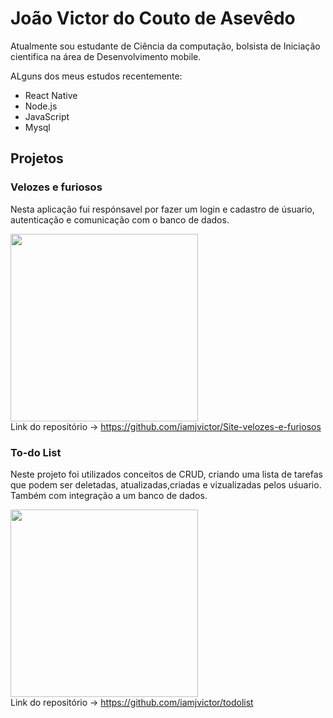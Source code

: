 # João Victor do Couto de Asevêdo

Atualmente sou estudante de Ciência da computação, bolsista de Iniciação cientifica na área de Desenvolvimento mobile.

ALguns dos meus estudos recentemente:
- React Native 
- Node.js
- JavaScript
- Mysql


## Projetos<br>
### Velozes e furiosos
Nesta aplicação fui respónsavel por fazer um login e cadastro de úsuario, autenticação e comunicação com o banco de dados. 



<a href="https://velozes-furiosos.herokuapp.com/" target="_blank"><img align="center" height="300em"  src='https://media-exp1.licdn.com/dms/image/C4D22AQG4mR_YdAMBKQ/feedshare-shrink_2048_1536/0/1665948758774?e=1671062400&v=beta&t=5SCXSdiWYMpGN0h3n9Ea1ZEkJpBovvPEGrO-v6sHsUY'></a><br>
Link do repositório -> https://github.com/iamjvictor/Site-velozes-e-furiosos



### To-do List
Neste projeto foi utilizados conceitos de CRUD, criando uma lista de tarefas que podem ser deletadas, atualizadas,criadas e vizualizadas pelos uśuario. Também com integração a um banco de dados.



<a href="https://todolist-joaovictor.herokuapp.com/" target="_blank"><img align="center" height="300em"  src='https://media-exp1.licdn.com/dms/image/C4E22AQE5LiY0_8SY0Q/feedshare-shrink_800/0/1658349559155?e=1671062400&v=beta&t=rWKy4tf9C0yTTUouEyxiYmbMtXDBaadiaBLRcvyBuas'></a><br>
Link do repositório -> https://github.com/iamjvictor/todolist
